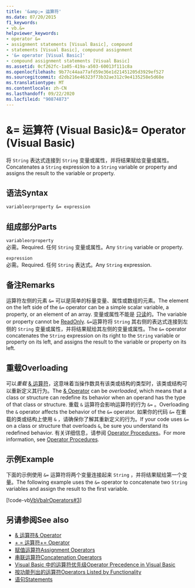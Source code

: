 ```yaml
---
title: '&amp;= 运算符'
ms.date: 07/20/2015
f1_keywords:
- vb.&=
helpviewer_keywords:
- operator &=
- assignment statements [Visual Basic], compound
- statements [Visual Basic], compound assignment
- '&= operator [Visual Basic]'
- compound assignment statements [Visual Basic]
ms.assetid: 0cf262fc-1a05-419a-a503-60013f111c8a
ms.openlocfilehash: 9b77c44aa77afd59e36e1d21451205d3929ef527
ms.sourcegitcommit: d2db216e46323f73b32ae312c9e4135258e5d68e
ms.translationtype: MT
ms.contentlocale: zh-CN
ms.lasthandoff: 09/22/2020
ms.locfileid: "90874873"
---
```

# <a name="amp-operator-visual-basic"></a><span data-ttu-id="73810-102">&amp;= 运算符 (Visual Basic)</span><span class="sxs-lookup"><span data-stu-id="73810-102">&amp;= Operator (Visual Basic)</span></span>

<span data-ttu-id="73810-103">将 `String` 表达式连接到 `String` 变量或属性，并将结果赋给变量或属性。</span><span class="sxs-lookup"><span data-stu-id="73810-103">Concatenates a `String` expression to a `String` variable or property and assigns the result to the variable or property.</span></span>  
  
## <a name="syntax"></a><span data-ttu-id="73810-104">语法</span><span class="sxs-lookup"><span data-stu-id="73810-104">Syntax</span></span>  
  
```vb  
variableorproperty &= expression  
```  
  
## <a name="parts"></a><span data-ttu-id="73810-105">组成部分</span><span class="sxs-lookup"><span data-stu-id="73810-105">Parts</span></span>  

 `variableorproperty`  
 <span data-ttu-id="73810-106">必需。</span><span class="sxs-lookup"><span data-stu-id="73810-106">Required.</span></span> <span data-ttu-id="73810-107">任何 `String` 变量或属性。</span><span class="sxs-lookup"><span data-stu-id="73810-107">Any `String` variable or property.</span></span>  
  
 `expression`  
 <span data-ttu-id="73810-108">必需。</span><span class="sxs-lookup"><span data-stu-id="73810-108">Required.</span></span> <span data-ttu-id="73810-109">任何 `String` 表达式。</span><span class="sxs-lookup"><span data-stu-id="73810-109">Any `String` expression.</span></span>  
  
## <a name="remarks"></a><span data-ttu-id="73810-110">备注</span><span class="sxs-lookup"><span data-stu-id="73810-110">Remarks</span></span>  

 <span data-ttu-id="73810-111">运算符左侧的元素 `&=` 可以是简单的标量变量、属性或数组的元素。</span><span class="sxs-lookup"><span data-stu-id="73810-111">The element on the left side of the `&=` operator can be a simple scalar variable, a property, or an element of an array.</span></span> <span data-ttu-id="73810-112">变量或属性不能是 [只读](../modifiers/readonly.md)的。</span><span class="sxs-lookup"><span data-stu-id="73810-112">The variable or property cannot be [ReadOnly](../modifiers/readonly.md).</span></span> <span data-ttu-id="73810-113">`&=`运算符将 `String` 其右侧的表达式连接到左侧的 `String` 变量或属性，并将结果赋给其左侧的变量或属性。</span><span class="sxs-lookup"><span data-stu-id="73810-113">The `&=` operator concatenates the `String` expression on its right to the `String` variable or property on its left, and assigns the result to the variable or property on its left.</span></span>  
  
## <a name="overloading"></a><span data-ttu-id="73810-114">重载</span><span class="sxs-lookup"><span data-stu-id="73810-114">Overloading</span></span>  

 <span data-ttu-id="73810-115">可以*重载* [& 运算符](concatenation-operator.md)，这意味着当操作数具有该类或结构的类型时，该类或结构可以重新定义其行为。</span><span class="sxs-lookup"><span data-stu-id="73810-115">The [& Operator](concatenation-operator.md) can be *overloaded*, which means that a class or structure can redefine its behavior when an operand has the type of that class or structure.</span></span> <span data-ttu-id="73810-116">重载 `&` 运算符会影响运算符的行为 `&=` 。</span><span class="sxs-lookup"><span data-stu-id="73810-116">Overloading the `&` operator affects the behavior of the `&=` operator.</span></span> <span data-ttu-id="73810-117">如果你的代码 `&=` 在重载的类或结构上使用 `&` ，请确保你了解其重新定义的行为。</span><span class="sxs-lookup"><span data-stu-id="73810-117">If your code uses `&=` on a class or structure that overloads `&`, be sure you understand its redefined behavior.</span></span> <span data-ttu-id="73810-118">有关详细信息，请参阅 [Operator Procedures](../../programming-guide/language-features/procedures/operator-procedures.md)。</span><span class="sxs-lookup"><span data-stu-id="73810-118">For more information, see [Operator Procedures](../../programming-guide/language-features/procedures/operator-procedures.md).</span></span>  
  
## <a name="example"></a><span data-ttu-id="73810-119">示例</span><span class="sxs-lookup"><span data-stu-id="73810-119">Example</span></span>  

 <span data-ttu-id="73810-120">下面的示例使用 `&=` 运算符将两个变量连接起来 `String` ，并将结果赋给第一个变量。</span><span class="sxs-lookup"><span data-stu-id="73810-120">The following example uses the `&=` operator to concatenate two `String` variables and assign the result to the first variable.</span></span>  
  
 [!code-vb[VbVbalrOperators#3](~/samples/snippets/visualbasic/VS_Snippets_VBCSharp/VbVbalrOperators/VB/Class1.vb#3)]  
  
## <a name="see-also"></a><span data-ttu-id="73810-121">另请参阅</span><span class="sxs-lookup"><span data-stu-id="73810-121">See also</span></span>

- [<span data-ttu-id="73810-122">& 运算符</span><span class="sxs-lookup"><span data-stu-id="73810-122">& Operator</span></span>](concatenation-operator.md)
- [<span data-ttu-id="73810-123">+ = 运算符</span><span class="sxs-lookup"><span data-stu-id="73810-123">+= Operator</span></span>](addition-assignment-operator.md)
- [<span data-ttu-id="73810-124">赋值运算符</span><span class="sxs-lookup"><span data-stu-id="73810-124">Assignment Operators</span></span>](assignment-operators.md)
- [<span data-ttu-id="73810-125">串联运算符</span><span class="sxs-lookup"><span data-stu-id="73810-125">Concatenation Operators</span></span>](concatenation-operators.md)
- [<span data-ttu-id="73810-126">Visual Basic 中的运算符优先级</span><span class="sxs-lookup"><span data-stu-id="73810-126">Operator Precedence in Visual Basic</span></span>](operator-precedence.md)
- [<span data-ttu-id="73810-127">按功能列出的运算符</span><span class="sxs-lookup"><span data-stu-id="73810-127">Operators Listed by Functionality</span></span>](operators-listed-by-functionality.md)
- [<span data-ttu-id="73810-128">语句</span><span class="sxs-lookup"><span data-stu-id="73810-128">Statements</span></span>](../../programming-guide/language-features/statements.md)

